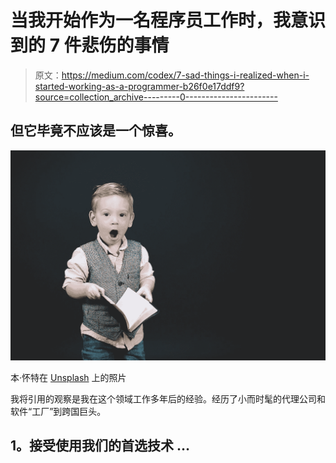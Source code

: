 # 当我开始作为一名程序员工作时，我意识到的 7 件悲伤的事情

> 原文：<https://medium.com/codex/7-sad-things-i-realized-when-i-started-working-as-a-programmer-b26f0e17ddf9?source=collection_archive---------0----------------------->

## 但它毕竟不应该是一个惊喜。

![](img/37408d69d9a69f16b91e58e7a7677ac1.png)

本·怀特在 [Unsplash](https://unsplash.com?utm_source=medium&utm_medium=referral) 上的照片

我将引用的观察是我在这个领域工作多年后的经验。经历了小而时髦的代理公司和软件“工厂”到跨国巨头。

## **1。接受使用我们的首选技术** …
